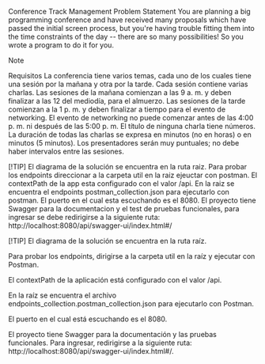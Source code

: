 Conference Track Management
Problem Statement
You are planning a big programming conference and have received many proposals which have passed the initial screen process,
but you're having trouble fitting them into the time constraints of the day -- there are so many possibilities! So you wrote a program to do it for you.

> [!NOTE]
> Requisitos
> La conferencia tiene varios temas, cada uno de los cuales tiene una sesión por la mañana y otra por la tarde.
> Cada sesión contiene varias charlas.
> Las sesiones de la mañana comienzan a las 9 a. m. y deben finalizar a las 12 del mediodía, para el almuerzo.
> Las sesiones de la tarde comienzan a la 1 p. m. y deben finalizar a tiempo para el evento de networking.
> El evento de networking no puede comenzar antes de las 4:00 p. m. ni después de las 5:00 p. m.
> El título de ninguna charla tiene números.
> La duración de todas las charlas se expresa en minutos (no en horas) o en minutos (5 minutos).
> Los presentadores serán muy puntuales; no debe haber intervalos entre las sesiones.


[!TIP]
El diagrama de la solución se encuentra en la ruta raiz.
Para probar los endpoints direccionar a la carpeta util en la raiz ejeuctar con postman.
El contextPath de la app esta configurado con el valor /api.
En la raiz se encuentra el endpoints postman_collection.json para ejecutarlo con postman.
El puerto en el cual esta escuchando es el 8080.
El proyecto tiene Swagger para la documentacion y el test de pruebas funcionales,
para ingresar se debe redirigirse a la siguiente ruta:
http://localhost:8080/api/swagger-ui/index.html#/

[!TIP]
El diagrama de la solución se encuentra en la ruta raíz.

Para probar los endpoints, dirigirse a la carpeta util en la raíz y ejecutar con Postman.

El contextPath de la aplicación está configurado con el valor /api.

En la raíz se encuentra el archivo endpoints_collection.postman_collection.json para ejecutarlo con Postman.

El puerto en el cual está escuchando es el 8080.

El proyecto tiene Swagger para la documentación y las pruebas funcionales. Para ingresar, redirigirse a la siguiente ruta: http://localhost:8080/api/swagger-ui/index.html#/.
